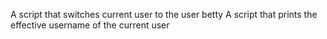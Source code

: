 A script that switches current user to the user betty
A script that prints the effective username of the current user
